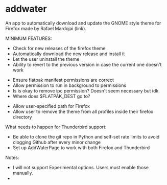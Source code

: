 # addwater

An app to automatically download and update the GNOME style theme for Firefox made by Rafael Mardojai (link).

MINIMUM FEATURES:
* Check for new releases of the firefox theme
* Automatically download the new release and install it
* Let the user uninstall the theme
* Ability to revert to the previous version in case the current one doesn't work

<!-- TODO Configure flatpak manifest properly -->
* Ensure flatpak manifest permissions are correct
* Allow permission to run in background to permissions
* Is is okay to remove ipc permission? Doesn't seem necessary but idk.
* Where does $FLATPAK_DEST go to?

<!-- TODO build preferences window for advanced users -->
* Allow user-specified path for Firefox
* Allow user to remove the theme from all profiles inside their firefox directory

<!-- TODO write .desktop file -->
<!-- TODO Write docstrings for the classes and methods -->
<!-- TODO Write unit tests for the majority of the app, especially critical sections where data loss may occur -->
<!-- TODO consider pylint -->
<!-- TODO format all code -->

<!-- TODO make help page -->


What needs to happen for Thunderbird support:
* Be able to clone the git repo in Python and self-set rate limits to avoid clogging Github after every minor change
* Set up AddWaterPage to work with both Firefox and Thunderbird

Notes:
* I will not support Experimental options. Users must enable those manually.
* 

<!-- TODO Find workaround for toasts staying on screen -->

